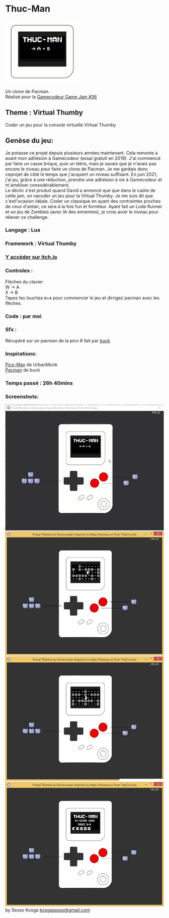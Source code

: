 # Thuc-Man

![Cover](screenshots/home.gif)

Un clone de Pacman.  
Réalisé pour la [Gamecodeur Game Jam #36](https://itch.io/jam/gamecodeur-gamejam-36)

## Theme : Virtual Thumby

Coder un jeu pour la console virtuelle Virtual Thumby

## Genèse du jeu:

Je potasse ce projet depuis plusieurs années maintenant. Cela remonte à avant mon adhésion à Gamecodeur
(essai gratuit en 2019). J'ai commencé par faire un casse brique, puis un tétris, mais je savais que je n'avais
pas encore le niveau pour faire un clone de Pacman. Je me gardais donc ceprojet de côté le temps que j'acquiert un niveau suffisant. En juin 2021, j'ai pu, grâce à une réduction, prendre une adhésion à vie à Gamecodeur et m'amélioer consodérablement.  
Le déclic s'est produit quand David a annoncé que que dans le cadre de cette jam, on vacoder un jeu pour
la Virtual Thumby. Je me suis dit que c'estl'ocasion idéale. Coder un classique en ayant des contraintes
proches de ceux d'antan, ce sera à la fois fun et formteur. Ayant fait un Lode Runner et un jeu de Zombies
(avec IA des ennemies), je crois avoir le niveau pour rélever ce challenge.

### Langage : Lua

### Framework : Virtual Thumby

### [Y accéder sur itch.io](https://senor16.itch.io/thuc-man)

### Controles :

Flèches du clavier  
W -> A  
X -> B  
Tapez les touches `W`+`A` pour commencer le jeu et dirrigez pacman avec les flèches.

### Code : par moi

### Sfx :

Récupéré sur un pacman de la pico 8 fait par [buck](https://www.lexaloffle.com/bbs/?pid=113097)

### Inspirations:

[Pico-Man](https://www.lexaloffle.com/bbs/?tid=2098) de UrbanMonk  
[Pacman](https://www.lexaloffle.com/bbs/?pid=113097) de buck

### Temps passé : 26h 40mins

### Screenshots:

![](screenshots/thucmanhome.gif)
![](screenshots/screen1.png)
![](screenshots/screen2.png)
![](screenshots/screen3.png)
by Sesso Kosga kosgasesso@gmail.com
